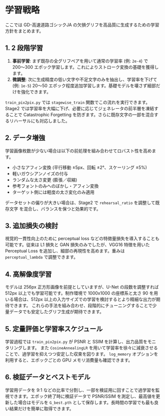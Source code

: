# 学習戦略

ここでは GD-高速道路ゴシックJA の欠損グリフを高品質に生成するための学習方針をまとめます。

## 1. 2 段階学習

1. **事前学習**: まず既存の全グリフペアを用いて通常の学習率 (例: `2e-4`) で 200〜300 エポック学習します。これによりストローク変換の基礎を獲得します。
2. **微調整**: 次に生成精度の低い文字や不足文字のみを抽出し、学習率を下げて (例: `1e-5`) 20〜50 エポック程度追加学習します。基礎モデルを壊さず細部だけを強化できます。

`train_pix2pix.py` では `stagewise_train` 関数でこの流れを実行できます。
Stage2 では学習率を大幅に下げ、必要に応じてジェネレータの前半層を凍結することで Catastrophic Forgetting を防ぎます。さらに既存文字の一部を混合するリハーサルにも対応しました。

## 2. データ増強

学習画像枚数が少ない場合は以下の前処理を組み合わせてロバスト性を高めます。

- 小さなアフィン変換 (平行移動 ±5px、回転 ±2°、スケーリング ±5%)
- 軽いガウシアンノイズの付与
- ランダムな太さ変更 (膨張／収縮)
- 参考フォントのみへのぼかし・アフィン変換
- ターゲット側には軽度の太さ変化のみ適用

データセットの偏りが大きい場合は、Stage2 で `rehearsal_ratio` を調整して既存文字
を混合し、バランスを保つと効果的です。

## 3. 追加損失の検討

視覚的一貫性向上のために perceptual loss などの特徴量損失を導入することも可能です。従来は L1 損失と GAN 損失のみでしたが、VGG16 特徴を用いた Perceptual Loss を追加し、細部の再現性を高めます。重みは `perceptual_lambda` で調整できます。

## 4. 高解像度学習

モデルは 256px 正方形画像を前提としていますが、U-Net の段数を調整すれば 512px 以上でも学習可能です。制作環境で 1000x1000 の座標系と太さ 90 を用いる場合は、512px 以上の入力サイズでの学習を検討するとより精細な出力が期待できます。
これらの手法を組み合わせ、段階的にチューニングすることで少量データでも安定したグリフ生成が期待できます。

## 5. 定量評価と学習率スケジュール

学習過程では `train_pix2pix.py` が PSNR と SSIM を計算し、出力品質をモニタリングします。
また `CosineAnnealingLR` を用いて学習率を徐々に減衰させることで、過学習を抑えつつ安定した収束を図ります。
`log_memory` オプションを利用すると、エポックごとの GPU メモリ消費量も確認できます。

## 6. 検証データとベストモデル

学習用データを 9:1 などの比率で分割し、一部を検証用に回すことで過学習を監視できます。エポック終了時に検証データで PSNR/SSIM を測定し、最高値を更新した場合はモデルを `G_best.pth` として保存します。長時間の学習でも最も良い結果だけを簡単に取得できます。

